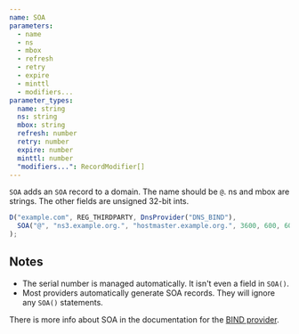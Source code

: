 ```yaml
---
name: SOA
parameters:
  - name
  - ns
  - mbox
  - refresh
  - retry
  - expire
  - minttl
  - modifiers...
parameter_types:
  name: string
  ns: string
  mbox: string
  refresh: number
  retry: number
  expire: number
  minttl: number
  "modifiers...": RecordModifier[]
---
```


`SOA` adds an `SOA` record to a domain. The name should be `@`.  ns and mbox are strings. The other fields are unsigned 32-bit ints.

```javascript
D("example.com", REG_THIRDPARTY, DnsProvider("DNS_BIND"),
  SOA("@", "ns3.example.org.", "hostmaster.example.org.", 3600, 600, 604800, 1440),
);
```

## Notes

* The serial number is managed automatically.  It isn't even a field in `SOA()`.
* Most providers automatically generate SOA records.  They will ignore any `SOA()` statements.

There is more info about SOA in the documentation for the [BIND provider](../../providers/bind.md).
